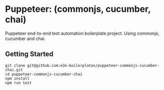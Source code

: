 # Puppeteer: (commonjs, cucumber, chai)
Puppeteer end-to-end test automation boilerplate project. Using commonjs, cucumber and chai.

## Getting Started

    git clone git@github.com:e2e-boilerplates/puppeteer-commonjs-cucumber-chai.git
    cd puppeteer-commonjs-cucumber-chai
    npm install
    npm run test
